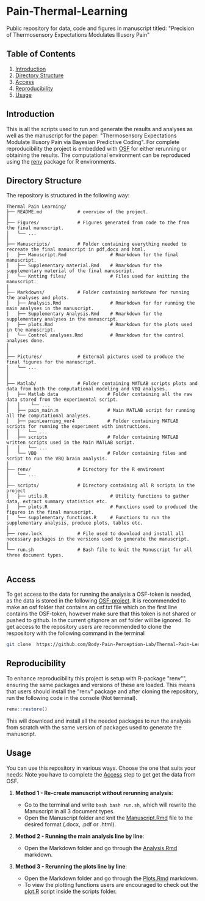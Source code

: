 # Pain-Thermal-Learning
Public repository for data, code and figures in manuscript titled: "Precision of Thermosensory Expectations  Modulates Illusory Pain"



## Table of Contents
1. [Introduction](#introduction)
2. [Directory Structure](#directory-structure)
3. [Access](#access)
4. [Reproducibility](#reproducibility)
5. [Usage](#usage)


## Introduction
This is all the scripts used to run and generate the results and analyses as well as the manuscript for the paper:
"Thermosensory Expectations Modulate Illusory Pain via Bayesian Predictive Coding".
For complete reproducibility the project is embedded with [OSF](https://osf.io/pw956/) for either rerunning or obtaining the results. The computational environment can be reproduced using the [renv](https://rstudio.github.io/renv/articles/renv.html) package for R environments.


## Directory Structure

The repository is structured in the following way:

```         
Thermal Pain Learning/
├── README.md             # overview of the project.
│
├── Figures/              # Figures generated from code to the from the final manuscript.
│   └── ... 
│
├── Manuscripts/          # Folder containing everything needed to recreate the final manuscript in pdf,docx and html.
│   ├── Manuscript.Rmd                # Rmarkdown for the final manuscript.
│   ├── Supplementary material.Rmd    # Rmarkdown for the supplementary material of the final manuscript.
│   └── Kntting files/                # Files used for knitting the manuscript.
│
├── Markdowns/            # Folder containing markdowns for running the analyses and plots.
│   ├── Analysis.Rmd                  # Rmarkdown for for running the main analyses in the manuscript.
│   ├── Supplementary Analysis.Rmd    # Rmarkdown for the supplementary analyses in the manuscript.
│   ├── plots.Rmd                     # Rmarkdown for the plots used in the manuscript.
│   └── Control analyses.Rmd          # Rmarkdown for the control analyses done.
│
│
├── Pictures/             # External pictures used to produce the final figures for the manuscript.
│   └── ... 
│ 
│ 
├── Matlab/               # Folder containing MATLAB scripts plots and data from both the computational modeling and VBQ analyses.
│   ├── Matlab data                  # Folder containing all the raw data stored from the experimental script.
│   │    └── ... 
│   ├── pain_main.m                  # Main MATLAB script for running all the computational analyses.
│   ├── painLearning_ver4            # Folder containing MATLAB scripts for running the experiment with instructions.
│   │   └── ... 
│   ├── scripts                      # Folder containing MATLAB written scripts used in the Main MATLAB script.
│   │   └── ... 
│   └── VBQ                          # Folder containing files and script to run the VBQ brain analysis.
│
├── renv/                 # Directory for the R enviroment
│   └── ... 
│
├── scripts/              # Directory containing all R scripts in the project
│   ├── utils.R                       # Utility functions to gather data, extract summary statistics etc.
│   ├── plots.R                       # Functions used to produced the figures in the final manuscript.
│   └── supplementary_functions.R     # Functions to run the supplementary analysis, produce plots, tables etc.
│
├── renv.lock             # File used to download and install all necessary packages in the versions used to generate the manuscript.
│
└── run.sh                # Bash file to knit the Manuscript for all three document types.


```

## Access

To get access to the data for running the analysis a OSF-token is needed, as the data is stored in the following [OSF-project](https://osf.io/pw956/). It is recommended to make an osf folder that contains an osf.txt file which on the first line contains the OSF-token, however make sure that this token is not shared or pushed to github. In the current gitignore an osf folder will be ignored.
To get access to the repository users are recommended to clone the respository with the following command in the terminal

```bash
git clone  https://github.com/Body-Pain-Perception-Lab/Thermal-Pain-Learning.git
```

## Reproducibility

To enhance reproducibility this project is setup with R-package "renv"", ensuring the same packages and versions of these are loaded. This means that users should install the "renv" package and after cloning the repository, run the following code in the console (Not terminal).

```r
renv::restore()
```

This will download and install all the needed packages to run the analysis from scratch with the same version of packages used to generate the manuscript. 


## Usage

You can use this repository in various ways. Choose the one that suits your needs: Note you have to complete the [Access](#access) step to get get the data from OSF. 

1. **Method 1 - Re-create manuscript without rerunning analysis**:
   -  Go to the terminal and write ```bash bash run.sh```, which will rewrite the Manuscript in all 3 document types.
   -  Open the Manuscript folder and knit the [Manuscript.Rmd](./Manuscripts/Manuscript.Rmd) file to the desired format (.docx, .pdf or .html). 

2. **Method 2 - Running the main analysis line by line**:
   - Open the Markdown folder and go through the [Analysis.Rmd](./Markdowns/Analysis.Rmd) markdown.

3. **Method 3 - Rerunning the plots line by line**:
   - Open the Markdown folder and go through the [Plots.Rmd](./Markdowns/Plots.Rmd) markdown.
   - To view the plotting functions users are encouraged to check out the [plot.R](./scripts/plots.R) script inside the scripts folder.


